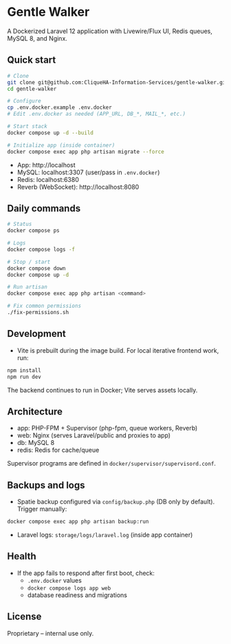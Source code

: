 # Gentle Walker

A Dockerized Laravel 12 application with Livewire/Flux UI, Redis queues, MySQL 8, and Nginx.

## Quick start

```bash
# Clone
git clone git@github.com:CliqueHA-Information-Services/gentle-walker.git
cd gentle-walker

# Configure
cp .env.docker.example .env.docker
# Edit .env.docker as needed (APP_URL, DB_*, MAIL_*, etc.)

# Start stack
docker compose up -d --build

# Initialize app (inside container)
docker compose exec app php artisan migrate --force
```

- App: http://localhost
- MySQL: localhost:3307 (user/pass in `.env.docker`)
- Redis: localhost:6380
- Reverb (WebSocket): http://localhost:8080

## Daily commands

```bash
# Status
docker compose ps

# Logs
docker compose logs -f

# Stop / start
docker compose down
docker compose up -d

# Run artisan
docker compose exec app php artisan <command>

# Fix common permissions
./fix-permissions.sh
```

## Development

- Vite is prebuilt during the image build. For local iterative frontend work, run:

```bash
npm install
npm run dev
```

The backend continues to run in Docker; Vite serves assets locally.

## Architecture

- app: PHP-FPM + Supervisor (php-fpm, queue workers, Reverb)
- web: Nginx (serves Laravel/public and proxies to app)
- db: MySQL 8
- redis: Redis for cache/queue

Supervisor programs are defined in `docker/supervisor/supervisord.conf`.

## Backups and logs

- Spatie backup configured via `config/backup.php` (DB only by default). Trigger manually:
```bash
docker compose exec app php artisan backup:run
```
- Laravel logs: `storage/logs/laravel.log` (inside app container)

## Health

- If the app fails to respond after first boot, check:
  - `.env.docker` values
  - `docker compose logs app web`
  - database readiness and migrations

## License

Proprietary – internal use only.